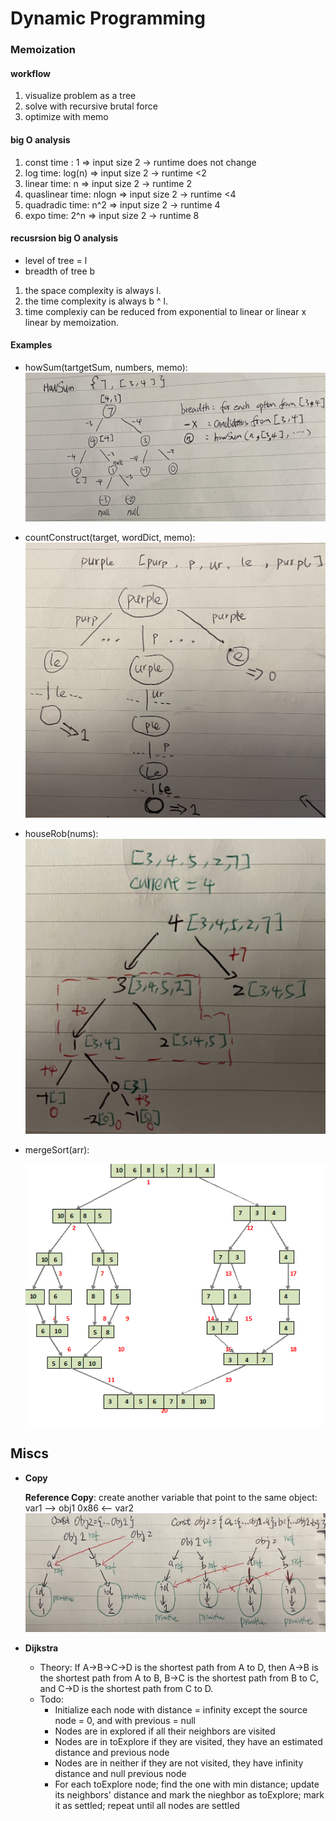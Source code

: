# Dynamic Programming

### Memoization

#### workflow

1. visualize problem as a tree
2. solve with recursive brutal force
3. optimize with memo

#### big O analysis

1. const time : 1 => input size 2 -> runtime does not change
2. log time: log(n) => input size 2 -> runtime <2
3. linear time: n => input size 2 -> runtime 2
4. quaslinear time: nlogn => input size 2 -> runtime <4
5. quadradic time: n^2 => input size 2 -> runtime 4
6. expo time: 2^n => input size 2 -> runtime 8

#### recusrsion big O analysis

- level of tree = l
- breadth of tree b

1. the space complexity is always l.
2. the time complexity is always b ^ l.
3. time complexiy can be reduced from exponential to linear or linear x linear by memoization.

#### Examples

- howSum(tartgetSum, numbers, memo):
  ![image](../assets/howSum.jpg)

- countConstruct(target, wordDict, memo):
  ![image](../assets/countConstruct.jpg)

- houseRob(nums):
  ![image](../assets/houseRob.jpg)

- mergeSort(arr):

  ![image](../assets/mergesort1.png)

## Miscs

- **Copy**

  **Reference Copy**: create another variable that point to the same object: var1 --> obj1 0x86 <-- var2
  ![image](../assets/copy.jpg)

- **Dijkstra**
  - Theory: If A->B->C->D is the shortest path from A to D, then A->B is the shortest path from A to B, B->C is the shortest path from B to C, and C->D is the shortest path from C to D.
  - Todo:
    - Initialize each node with distance = infinity except the source node = 0, and with previous = null
    - Nodes are in explored if all their neighbors are visited
    - Nodes are in toExplore if they are visited, they have an estimated distance and previous node
    - Nodes are in neither if they are not visited, they have infinity distance and null previous node
    - For each toExplore node; find the one with min distance; update its neighbors' distance and mark the nieghbor as toExplore; mark it as settled; repeat until all nodes are settled

